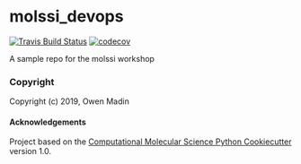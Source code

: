 molssi_devops
==============================
[//]: # (Badges)
[![Travis Build Status](https://travis-ci.org/REPLACE_WITH_OWNER_ACCOUNT/molssi_devops.png)](https://travis-ci.org/REPLACE_WITH_OWNER_ACCOUNT/molssi_devops)
[![codecov](https://codecov.io/gh/REPLACE_WITH_OWNER_ACCOUNT/molssi_devops/branch/master/graph/badge.svg)](https://codecov.io/gh/REPLACE_WITH_OWNER_ACCOUNT/molssi_devops/branch/master)

A sample repo for the molssi workshop

### Copyright

Copyright (c) 2019, Owen Madin


#### Acknowledgements
 
Project based on the 
[Computational Molecular Science Python Cookiecutter](https://github.com/molssi/cookiecutter-cms) version 1.0.
